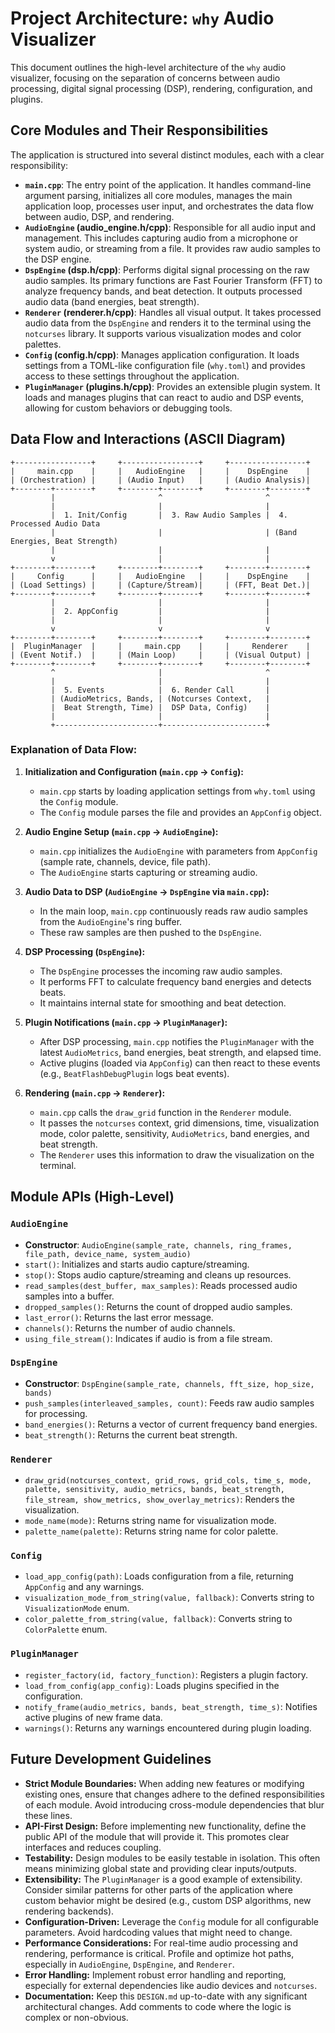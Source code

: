 # Project Architecture: `why` Audio Visualizer

This document outlines the high-level architecture of the `why` audio visualizer, focusing on the separation of concerns between audio processing, digital signal processing (DSP), rendering, configuration, and plugins.

## Core Modules and Their Responsibilities

The application is structured into several distinct modules, each with a clear responsibility:

*   **`main.cpp`**: The entry point of the application. It handles command-line argument parsing, initializes all core modules, manages the main application loop, processes user input, and orchestrates the data flow between audio, DSP, and rendering.
*   **`AudioEngine` (audio_engine.h/cpp)**: Responsible for all audio input and management. This includes capturing audio from a microphone or system audio, or streaming from a file. It provides raw audio samples to the DSP engine.
*   **`DspEngine` (dsp.h/cpp)**: Performs digital signal processing on the raw audio samples. Its primary functions are Fast Fourier Transform (FFT) to analyze frequency bands, and beat detection. It outputs processed audio data (band energies, beat strength).
*   **`Renderer` (renderer.h/cpp)**: Handles all visual output. It takes processed audio data from the `DspEngine` and renders it to the terminal using the `notcurses` library. It supports various visualization modes and color palettes.
*   **`Config` (config.h/cpp)**: Manages application configuration. It loads settings from a TOML-like configuration file (`why.toml`) and provides access to these settings throughout the application.
*   **`PluginManager` (plugins.h/cpp)**: Provides an extensible plugin system. It loads and manages plugins that can react to audio and DSP events, allowing for custom behaviors or debugging tools.

## Data Flow and Interactions (ASCII Diagram)

```
+-----------------+     +-----------------+     +-----------------+
|     main.cpp    |     |   AudioEngine   |     |    DspEngine    |
| (Orchestration) |     | (Audio Input)   |     | (Audio Analysis)|
+--------+--------+     +--------+--------+     +--------+--------+
         |                       ^                       ^
         |                       |                       |
         |  1. Init/Config       |  3. Raw Audio Samples |  4. Processed Audio Data
         |                       |                       | (Band Energies, Beat Strength)
         |                       |                       |
         v                       |                       |
+--------+--------+     +--------+--------+     +--------+--------+
|     Config      |     |   AudioEngine   |     |    DspEngine    |
| (Load Settings) |     | (Capture/Stream)|     | (FFT, Beat Det.)|
+--------+--------+     +--------+--------+     +--------+--------+
         |                       |                       |
         |  2. AppConfig         |                       |
         |                       |                       |
         v                       v                       v
+--------+--------+     +--------+--------+     +--------+--------+
|  PluginManager  |     |     main.cpp    |     |     Renderer    |
| (Event Notif.)  |     | (Main Loop)     |     | (Visual Output) |
+--------+--------+     +--------+--------+     +--------+--------+
         ^                       |                       ^
         |                       |                       |
         |  5. Events            |  6. Render Call       |
         | (AudioMetrics, Bands, | (Notcurses Context,   |
         |  Beat Strength, Time) |  DSP Data, Config)    |
         |                       |                       |
         +-----------------------+-----------------------+
```

### Explanation of Data Flow:

1.  **Initialization and Configuration (`main.cpp` -> `Config`):**
    *   `main.cpp` starts by loading application settings from `why.toml` using the `Config` module.
    *   The `Config` module parses the file and provides an `AppConfig` object.

2.  **Audio Engine Setup (`main.cpp` -> `AudioEngine`):**
    *   `main.cpp` initializes the `AudioEngine` with parameters from `AppConfig` (sample rate, channels, device, file path).
    *   The `AudioEngine` starts capturing or streaming audio.

3.  **Audio Data to DSP (`AudioEngine` -> `DspEngine` via `main.cpp`):**
    *   In the main loop, `main.cpp` continuously reads raw audio samples from the `AudioEngine`'s ring buffer.
    *   These raw samples are then pushed to the `DspEngine`.

4.  **DSP Processing (`DspEngine`):**
    *   The `DspEngine` processes the incoming raw audio samples.
    *   It performs FFT to calculate frequency band energies and detects beats.
    *   It maintains internal state for smoothing and beat detection.

5.  **Plugin Notifications (`main.cpp` -> `PluginManager`):**
    *   After DSP processing, `main.cpp` notifies the `PluginManager` with the latest `AudioMetrics`, band energies, beat strength, and elapsed time.
    *   Active plugins (loaded via `AppConfig`) can then react to these events (e.g., `BeatFlashDebugPlugin` logs beat events).

6.  **Rendering (`main.cpp` -> `Renderer`):**
    *   `main.cpp` calls the `draw_grid` function in the `Renderer` module.
    *   It passes the `notcurses` context, grid dimensions, time, visualization mode, color palette, sensitivity, `AudioMetrics`, band energies, and beat strength.
    *   The `Renderer` uses this information to draw the visualization on the terminal.

## Module APIs (High-Level)

### `AudioEngine`
*   **Constructor**: `AudioEngine(sample_rate, channels, ring_frames, file_path, device_name, system_audio)`
*   `start()`: Initializes and starts audio capture/streaming.
*   `stop()`: Stops audio capture/streaming and cleans up resources.
*   `read_samples(dest_buffer, max_samples)`: Reads processed audio samples into a buffer.
*   `dropped_samples()`: Returns the count of dropped audio samples.
*   `last_error()`: Returns the last error message.
*   `channels()`: Returns the number of audio channels.
*   `using_file_stream()`: Indicates if audio is from a file stream.

### `DspEngine`
*   **Constructor**: `DspEngine(sample_rate, channels, fft_size, hop_size, bands)`
*   `push_samples(interleaved_samples, count)`: Feeds raw audio samples for processing.
*   `band_energies()`: Returns a vector of current frequency band energies.
*   `beat_strength()`: Returns the current beat strength.

### `Renderer`
*   `draw_grid(notcurses_context, grid_rows, grid_cols, time_s, mode, palette, sensitivity, audio_metrics, bands, beat_strength, file_stream, show_metrics, show_overlay_metrics)`: Renders the visualization.
*   `mode_name(mode)`: Returns string name for visualization mode.
*   `palette_name(palette)`: Returns string name for color palette.

### `Config`
*   `load_app_config(path)`: Loads configuration from a file, returning `AppConfig` and any warnings.
*   `visualization_mode_from_string(value, fallback)`: Converts string to `VisualizationMode` enum.
*   `color_palette_from_string(value, fallback)`: Converts string to `ColorPalette` enum.

### `PluginManager`
*   `register_factory(id, factory_function)`: Registers a plugin factory.
*   `load_from_config(app_config)`: Loads plugins specified in the configuration.
*   `notify_frame(audio_metrics, bands, beat_strength, time_s)`: Notifies active plugins of new frame data.
*   `warnings()`: Returns any warnings encountered during plugin loading.

## Future Development Guidelines

*   **Strict Module Boundaries:** When adding new features or modifying existing ones, ensure that changes adhere to the defined responsibilities of each module. Avoid introducing cross-module dependencies that blur these lines.
*   **API-First Design:** Before implementing new functionality, define the public API of the module that will provide it. This promotes clear interfaces and reduces coupling.
*   **Testability:** Design modules to be easily testable in isolation. This often means minimizing global state and providing clear inputs/outputs.
*   **Extensibility:** The `PluginManager` is a good example of extensibility. Consider similar patterns for other parts of the application where custom behavior might be desired (e.g., custom DSP algorithms, new rendering backends).
*   **Configuration-Driven:** Leverage the `Config` module for all configurable parameters. Avoid hardcoding values that might need to change.
*   **Performance Considerations:** For real-time audio processing and rendering, performance is critical. Profile and optimize hot paths, especially in `AudioEngine`, `DspEngine`, and `Renderer`.
*   **Error Handling:** Implement robust error handling and reporting, especially for external dependencies like audio devices and `notcurses`.
*   **Documentation:** Keep this `DESIGN.md` up-to-date with any significant architectural changes. Add comments to code where the logic is complex or non-obvious.
